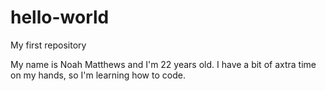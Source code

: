 # hello-world
My first repository 

My name is Noah Matthews and I'm 22 years old. I have a bit of axtra time on my hands, so I'm learning how to code.
